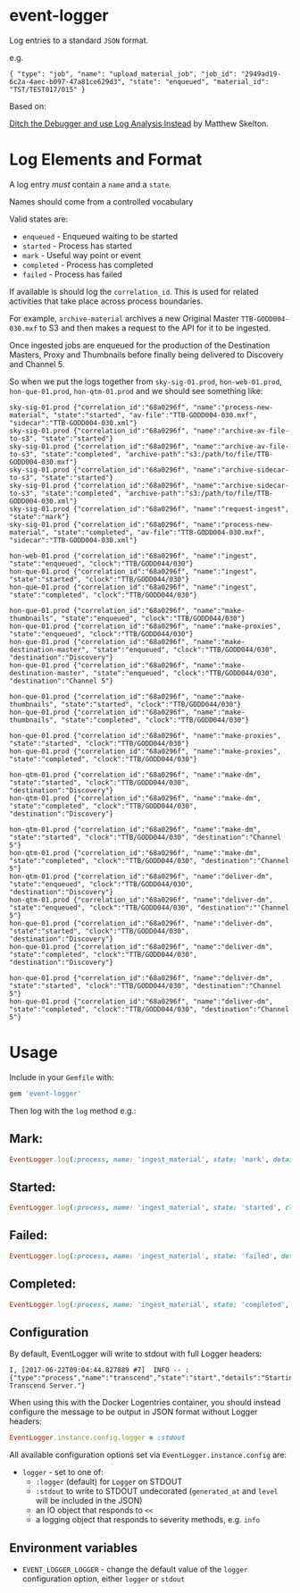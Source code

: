 # event-logger

Log entries to a standard `JSON` format.

e.g.

    { "type": "job", "name": "upload_material_job", "job_id": "2949ad19-6c2a-4aec-b097-47a81ce629d3", "state": "enqueued", "material_id": "TST/TEST017/015" }

Based on:

[Ditch the Debugger and use Log Analysis Instead](https://blog.logentries.com/2015/07/ditch-the-debugger-and-use-log-analysis-instead/) by Matthew Skelton.

# Log Elements and Format

A log entry _must_ contain a `name` and a `state`.

Names should come from a controlled vocabulary

Valid states are:

* `enqueued` - Enqueued waiting to be started
* `started` - Process has started
* `mark` - Useful way point or event
* `completed` - Process has completed
* `failed` - Process has failed

If available is should log the `correlation_id`.  This is used for related activities that take place across process boundaries.  

For example, `archive-material` archives a new Original Master `TTB-GODD004-030.mxf` to S3 and then makes a request to the API for it to be ingested.

Once ingested jobs are enqueued for the production of the Destination Masters, Proxy and Thumbnails before finally being delivered to Discovery and Channel 5.

So when we put the logs together from `sky-sig-01.prod`, `hon-web-01.prod`, `hon-que-01.prod`, `hon-qtm-01.prod` and we should see something like:

    sky-sig-01.prod {"correlation_id":"68a0296f", "name":"process-new-material", "state":"started", "av-file":"TTB-GODD004-030.mxf", "sidecar":"TTB-GODD004-030.xml"}
    sky-sig-01.prod {"correlation_id":"68a0296f", "name":"archive-av-file-to-s3", "state":"started"}
    sky-sig-01.prod {"correlation_id":"68a0296f", "name":"archive-av-file-to-s3", "state":"completed", "archive-path":"s3:/path/to/file/TTB-GODD004-030.mxf"}
    sky-sig-01.prod {"correlation_id":"68a0296f", "name":"archive-sidecar-to-s3", "state":"started"}
    sky-sig-01.prod {"correlation_id":"68a0296f", "name":"archive-sidecar-to-s3", "state":"completed", "archive-path":"s3:/path/to/file/TTB-GODD004-030.xml"}
    sky-sig-01.prod {"correlation_id":"68a0296f", "name":"request-ingest", "state":"mark"}
    sky-sig-01.prod {"correlation_id":"68a0296f", "name":"process-new-material", "state":"completed", "av-file":"TTB-GODD004-030.mxf", "sidecar":"TTB-GODD004-030.xml"}

    hon-web-01.prod {"correlation_id":"68a0296f", "name":"ingest", "state":"enqueued", "clock":"TTB/GODD044/030"}
    hon-que-01.prod {"correlation_id":"68a0296f", "name":"ingest", "state":"started", "clock":"TTB/GODD044/030"}
    hon-que-01.prod {"correlation_id":"68a0296f", "name":"ingest", "state":"completed", "clock":"TTB/GODD044/030"}

    hon-que-01.prod {"correlation_id":"68a0296f", "name":"make-thumbnails", "state":"enqueued", "clock":"TTB/GODD044/030"}
    hon-que-01.prod {"correlation_id":"68a0296f", "name":"make-proxies", "state":"enqueued", "clock":"TTB/GODD044/030"}
    hon-que-01.prod {"correlation_id":"68a0296f", "name":"make-destination-master", "state":"enqueued", "clock":"TTB/GODD044/030", "destination":"Discovery"}
    hon-que-01.prod {"correlation_id":"68a0296f", "name":"make-destination-master", "state":"enqueued", "clock":"TTB/GODD044/030", "destination":"Channel 5"}

    hon-que-01.prod {"correlation_id":"68a0296f", "name":"make-thumbnails", "state":"started", "clock":"TTB/GODD044/030"}
    hon-que-01.prod {"correlation_id":"68a0296f", "name":"make-thumbnails", "state":"completed", "clock":"TTB/GODD044/030"}

    hon-que-01.prod {"correlation_id":"68a0296f", "name":"make-proxies", "state":"started", "clock":"TTB/GODD044/030"}
    hon-que-01.prod {"correlation_id":"68a0296f", "name":"make-proxies", "state":"completed", "clock":"TTB/GODD044/030"}

    hon-qtm-01.prod {"correlation_id":"68a0296f", "name":"make-dm", "state":"started", "clock":"TTB/GODD044/030", "destination":"Discovery"}
    hon-qtm-01.prod {"correlation_id":"68a0296f", "name":"make-dm", "state":"completed", "clock":"TTB/GODD044/030", "destination":"Discovery"}

    hon-qtm-01.prod {"correlation_id":"68a0296f", "name":"make-dm", "state":"started", "clock":"TTB/GODD044/030", "destination":"Channel 5"}
    hon-qtm-01.prod {"correlation_id":"68a0296f", "name":"make-dm", "state":"completed", "clock":"TTB/GODD044/030", "destination":"Channel 5"}
    hon-qtm-01.prod {"correlation_id":"68a0296f", "name":"deliver-dm", "state":"enqueued", "clock":"TTB/GODD044/030", "destination":"Discovery"}
    hon-qtm-01.prod {"correlation_id":"68a0296f", "name":"deliver-dm", "state":"enqueued", "clock":"TTB/GODD044/030", "destination":"'Channel 5"}
    hon-que-01.prod {"correlation_id":"68a0296f", "name":"deliver-dm", "state":"started", "clock":"TTB/GODD044/030", "destination":"Discovery"}
    hon-que-01.prod {"correlation_id":"68a0296f", "name":"deliver-dm", "state":"completed", "clock":"TTB/GODD044/030", "destination":"Discovery"}

    hon-que-01.prod {"correlation_id":"68a0296f", "name":"deliver-dm", "state":"started", "clock":"TTB/GODD044/030", "destination":"Channel 5"}
    hon-que-01.prod {"correlation_id":"68a0296f", "name":"deliver-dm", "state":"completed", "clock":"TTB/GODD044/030", "destination":"Channel 5"}


# Usage

Include in your `Gemfile` with:
```ruby
gem 'event-logger'
```

Then log with the `log` method e.g.:

## Mark:
```ruby
EventLogger.log(:process, name: 'ingest_material', state: 'mark', details: "ignoring: #{File.basename(mxf_file)}")
```
## Started:
```ruby
EventLogger.log(:process, name: 'ingest_material', state: 'started', clock_number: clock_number)
```
## Failed:
```ruby
EventLogger.log(:process, name: 'ingest_material', state: 'failed', details: 'cannot upload directory', severity: 'error')
```
## Completed:
```ruby
EventLogger.log(:process, name: 'ingest_material', state: 'completed', clock_number: clock_number, details: 'completed ingest with sidecar from s3')
```
## Configuration

By default, EventLogger will write to stdout with full Logger headers:

    I, [2017-06-22T09:04:44.827889 #7]  INFO -- : {"type":"process","name":"transcend","state":"start","details":"Starting Transcend Server."}

When using this with the Docker Logentries container, you should instead
configure the message to be output in JSON format without Logger headers:
```ruby
EventLogger.instance.config.logger = :stdout
```
All available configuration options set via `EventLogger.instance.config`
are:

* `logger` - set to one of:
    * `:logger` (default) for `Logger` on STDOUT
    * `:stdout` to write to STDOUT undecorated (`generated_at` and `level` will be included in the JSON)
    * an IO object that responds to `<<`
    * a logging object that responds to severity methods, e.g. `info`

## Environment variables

* `EVENT_LOGGER_LOGGER` - change the default value of the `logger`
  configuration option, either `logger` or `stdout`
